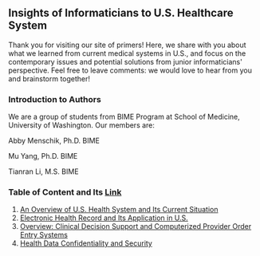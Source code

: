 ## Insights of Informaticians to U.S. Healthcare System

Thank you for visiting our site of primers! Here, we share with you about what we learned from current medical systems in U.S., and focus on the contemporary issues and potential solutions from junior informaticians' perspective. Feel free to leave comments: we would love to hear from you and brainstorm together! 

### Introduction to Authors

We are a group of students from BIME Program at School of Medicine, University of Washington. Our members are:

Abby Menschik, Ph.D. BIME

Mu Yang, Ph.D. BIME

Tianran Li, M.S. BIME

### Table of Content and Its [Link](https://github.com/pristineliving/Team-Peony-Primer/issues)

1. [An Overview of U.S. Health System and Its Current Situation](https://github.com/pristineliving/Team-Peony-Primer/issues/1)
2. [Electronic Health Record and Its Application in U.S.](https://github.com/pristineliving/Team-Peony-Primer/issues/2)
3. [Overview: Clinical Decision Support and Computerized Provider Order Entry Systems](https://github.com/pristineliving/Team-Peony-Primer/issues/3)
4. [Health Data Confidentiality and Security](https://github.com/pristineliving/Team-Peony-Primer/issues/4)
